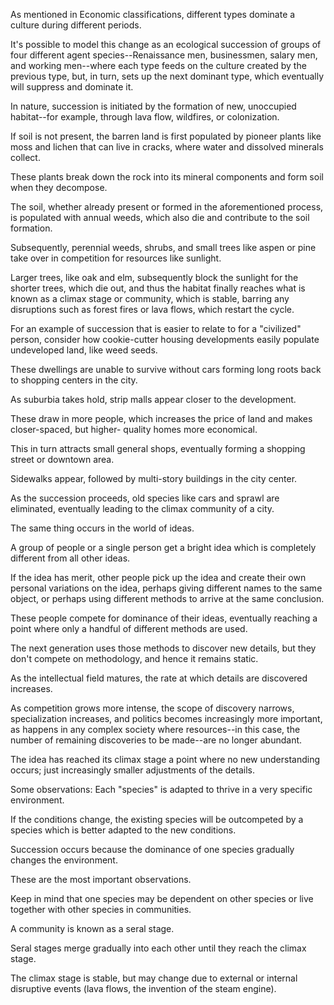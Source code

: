 As mentioned in Economic classifications, different types dominate a culture during  different  periods. 

It's  possible  to  model  this  change  as  an  ecological succession  of  groups  of  four  different  agent  species--Renaissance  men, businessmen,  salary  men,  and  working  men--where  each  type  feeds  on  the culture created by the previous type, but, in turn, sets up the next dominant type, which eventually will suppress and dominate it. 

In  nature,  succession  is  initiated  by  the  formation  of  new,  unoccupied habitat--for example, through lava flow, wildfires, or colonization. 

If soil is not present, the barren land is first populated by pioneer plants like moss and lichen that can live in cracks, where water and dissolved minerals collect. 

These plants break  down  the  rock  into  its  mineral  components  and  form  soil  when  they decompose. 

The soil, whether already present or formed in the aforementioned process, is populated with annual weeds, which also die and contribute to the soil formation. 

Subsequently, perennial weeds, shrubs, and small trees like aspen or pine take over in competition for resources like sunlight. 

Larger trees, like oak and elm, subsequently block the sunlight for the shorter trees, which die out, and thus the habitat finally reaches what is known as a climax stage or community, which is stable, barring any disruptions such as forest fires or lava flows, which restart the cycle. 

For  an  example  of  succession  that  is  easier  to  relate  to  for  a  "civilized" person,  consider  how  cookie-cutter  housing  developments  easily  populate undeveloped  land,  like  weed  seeds. 

These  dwellings  are  unable  to  survive without cars forming long roots back to shopping centers in the city. 

As suburbia takes hold, strip malls appear closer to the development. 

These draw in more people, which increases the price of land and makes closer-spaced, but higher- quality  homes  more  economical. 

This  in  turn  attracts  small  general  shops, eventually  forming  a  shopping  street  or  downtown  area. 

Sidewalks  appear, followed by multi-story buildings in the city center. 

As the succession proceeds, old species like cars and sprawl are eliminated, eventually leading to the climax community of a city. 

The same thing occurs in the world of ideas. 

A group of people or a single person get a bright idea which is completely different from all other ideas. 

If the idea  has  merit,  other  people  pick  up  the  idea  and  create  their  own  personal variations  on  the  idea,  perhaps  giving  different  names  to  the  same  object,  or perhaps using different methods to arrive at the same conclusion. 

These people  compete for dominance of their ideas, eventually reaching a point where only a handful of different methods are used. 

The next generation uses those methods to discover  new  details,  but  they  don't  compete  on  methodology,  and  hence  it remains  static. 

As  the  intellectual field  matures,  the  rate  at  which  details  are discovered increases. 

As competition grows more intense, the scope of discovery narrows,  specialization  increases,  and  politics  becomes  increasingly  more important, as happens in any complex society where resources--in this case, the number of remaining discoveries to be made--are no longer abundant. 

The idea has reached its climax stage a point where no new understanding occurs; just increasingly smaller adjustments of the details. 

Some observations: Each "species" is adapted to thrive in a very specific environment. 

If  the  conditions  change,  the  existing  species  will  be  outcompeted  by  a species which is better adapted to the new conditions. 

Succession occurs because the dominance of one species gradually changes the environment. 

These are the most important observations. 

Keep in mind that one species may  be  dependent  on  other  species  or  live  together  with  other  species  in communities. 

A  community  is  known  as  a  seral  stage. 

Seral  stages  merge gradually into each other until they reach the climax stage. 

The climax stage is stable, but may change due to external or internal disruptive events (lava flows, the invention of the steam engine).